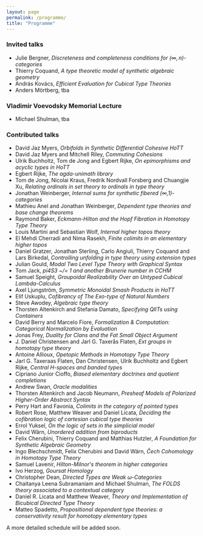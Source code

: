 ```yaml
---
layout: page
permalink: /programme/
title: "Programme"
---
```


### Invited talks
- Julie Bergner, *Discreteness and completeness conditions for $(\infty,n)$-categories*
- Thierry Coquand, *A  type theoretic model of synthetic algebraic geometry*
- András Kovács, *Efficient Evaluation for Cubical Type Theories*
- Anders Mörtberg, tba

### Vladimir Voevodsky Memorial Lecture

- Michael Shulman, tba

### Contributed talks

- David Jaz Myers, *Orbifolds in Synthetic Differential Cohesive HoTT*
- David Jaz Myers and Mitchell Riley, *Commuting Cohesions*
- Ulrik Buchholtz, Tom de Jong and Egbert Rijke, *On epimorphisms and acyclic types in HoTT*
- Egbert Rijke, *The agda-unimath library*
- Tom de Jong, Nicolai Kraus, Fredrik Nordvall Forsberg and Chuangjie Xu, *Relating ordinals in set theory to ordinals in type theory*
- Jonathan Weinberger, *Internal sums for synthetic fibered (∞,1)-categories*
- Mathieu Anel and Jonathan Weinberger, *Dependent type theories and base change theorems*
- Raymond Baker, *Eckmann-Hilton and the Hopf Fibration in Homotopy Type Theory*
- Louis Martini and Sebastian Wolf, *Internal higher topos theory*
- El Mehdi Cherradi and Nima Rasekh, *Finite colimits in an elementary higher topos*
- Daniel Gratzer, Jonathan Sterling, Carlo Angiuli, Thierry Coquand and Lars Birkedal, *Controlling unfolding in type theory using extension types*
- Julian Gould, *Modal Two Level Type Theory with Graphical Syntax*
- Tom Jack, *pi4S3 ~/= 1 and another Brunerie number in CCHM*
- Samuel Speight, *Groupoidal Realizability Over an Untyped Cubical Lambda-Calculus*
- Axel Ljungström, *Symmetric Monoidal Smash Products in HoTT*
- Elif Uskuplu, *Cofibrancy of The Exo-type of  Natural Numbers*
- Steve Awodey, *Algebraic type theory*
- Thorsten Altenkirch and Stefania Damato, *Specifying QIITs using Containers*
- David Berry and Marcelo Fiore, *Formalization & Computation: Categorical Normalization by Evaluation*
- Jonas Frey, *Duality for Clans and the Fat Small Object Argument*
- J. Daniel Christensen and Jarl G. Taxerås Flaten, *Ext groups in homotopy type theory*
- Antoine Allioux, *Opetopic Methods in Homotopy Type Theory*
- Jarl G. Taxeraas Flaten, Dan Christensen, Ulrik Buchholtz and Egbert Rijke, *Central H-spaces and banded types*
- Cipriano Junior Cioffo, *Biased elementary doctrines and quotient completions*
- Andrew Swan, *Oracle modalities*
- Thorsten Altenkirch and Jacob Neumann, *Presheaf Models of Polarized Higher-Order Abstract Syntax*
- Perry Hart and Favonia, *Colimits in the category of pointed types*
- Robert Rose, Matthew Weaver and Daniel Licata, *Deciding the cofibration logic of cartesian cubical type theories*
- Errol Yuksel, *On the logic of sets in the simplicial model*
- David Wärn, *Unordered addition from biproducts*
- Felix Cherubini, Thierry Coquand and Matthias Hutzler, *A Foundation for Synthetic Algebraic Geometry*
- Ingo Blechschmidt, Felix Cherubini and David Wärn, *Čech Cohomology in Homotopy Type Theory*
- Samuel Lavenir, *Hilton-Milnor's theorem in higher categories*
- Ivo Herzog, *Goursat Homology*
- Christopher Dean, *Directed Types are Weak $\omega$-Categories*
- Chaitanya Leena Subramaniam and Michael Shulman, *The FOLDS theory associated to a contextual category*
- Daniel R. Licata and Matthew Weaver, *Theory and Implementation of Bicubical Directed Type Theory*
- Matteo Spadetto, *Propositional dependent type theories: a conservativity result for homotopy elementary types*

A more detailed schedule will be added soon.
